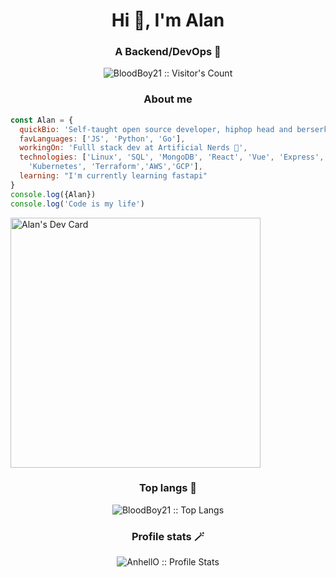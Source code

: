 <h1 align="center">Hi 👋, I'm Alan</h1>
<h3 align="center">A Backend/DevOps 🧩</h3>
<p align="center"><img src="https://profile-counter.glitch.me/{bloodboy21}/count.svg" alt="BloodBoy21 :: Visitor's Count" /></p>
<h3 align="center">About me</h3>

```js
const Alan = {
  quickBio: 'Self-taught open source developer, hiphop head and berserk fan',
  favLanguages: ['JS', 'Python', 'Go'],
  workingOn: 'Fulll stack dev at Artificial Nerds 🤖',
  technologies: ['Linux', 'SQL', 'MongoDB', 'React', 'Vue', 'Express', 'Fastify', 'Node', 'Flask', 'Docker', 
    'Kubernetes', 'Terraform','AWS','GCP'],
  learning: "I'm currently learning fastapi"
}
console.log({Alan})
console.log('Code is my life')
```

<a href="https://app.daily.dev/bloodboy21"><img src="https://api.daily.dev/devcards/8d002270b92945f6a4a15432725c6a7c.png?r=51x" width="400" alt="Alan's Dev Card"/></a>

<h3 align="center">Top langs 👾</h4>

<p align="center"><img src="https://github-readme-stats.vercel.app/api/top-langs/?username=bloodboy21&langs_count=10&theme=tokyonight&layout=compact" alt="BloodBoy21 :: Top Langs" /></p>

<h3 align="center">Profile stats 🪄</h4>

<p align="center"><img src="https://github-readme-stats.vercel.app/api?username=BloodBoy21&show_icons=true&theme=synthwave" alt="AnhellO :: Profile Stats" /></p>
